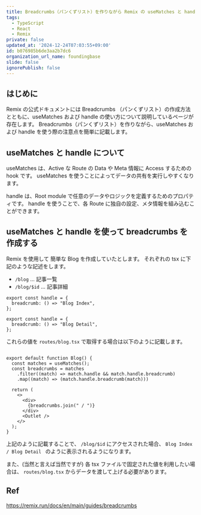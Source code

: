 ```yaml
---
title: Breadcrumbs（パンくずリスト）を作りながら Remix の useMatches と handle の使い方を学ぶ
tags:
  - TypeScript
  - React
  - Remix
private: false
updated_at: '2024-12-24T07:03:55+09:00'
id: b076985b6de3aa2b7dc6
organization_url_name: foundingbase
slide: false
ignorePublish: false
---
```


## はじめに

Remix の公式ドキュメントには Breadcrumbs （パンくずリスト）の作成方法とともに、useMatches および handle の使い方について説明しているページが存在します。
Breadcrumbs（パンくずリスト）を作りながら、useMatches および handle を使う際の注意点を簡単に記載します。

## useMatches と handle について

useMatches は、Active な Route の Data や Meta 情報に Access するための hook です。
useMatches を使うことによってデータの共有を実行しやすくなります。

handle は、Root module で任意のデータやロジックを定義するためのプロパティです。
handle を使うことで、各 Route に独自の設定、メタ情報を組み込むことができます。

## useMatches と handle を使って breadcrumbs を作成する

Remix を使用して 簡単な Blog を作成していたとします。
それぞれの tsx に下記のような記述をします。

- `/blog` ... 記事一覧
- `/blog/$id` ... 記事詳細

```tsx:routes/blog._index.tsx
export const handle = {
  breadcrumb: () => "Blog Index",
};
```

```tsx:routes/blog.$id.tsx
export const handle = {
  breadcrumb: () => "Blog Detail",
};
```

これらの値を `routes/blog.tsx` で取得する場合は以下のように記載します。

```tsx:routes/blog.tsx

export default function Blog() {
  const matches = useMatches();
  const breadcrumbs = matches
    .filter((match) => match.handle && match.handle.breadcrumb)
    .map((match) => (match.handle.breadcrumb(match)))

  return (
    <>
      <div>
        {breadcrumbs.join(" / ")}
      </div>
      <Outlet />
    </>
  );
}
```

上記のように記載することで、 `/blog/$id` にアクセスされた場合、
`Blog Index / Blog Detail ` のように表示されるようになります。

また、(当然と言えば当然ですが) 各 tsx ファイルで固定された値を利用したい場合は、 `routes/blog.tsx` からデータを渡して上げる必要があります。

## Ref

https://remix.run/docs/en/main/guides/breadcrumbs
